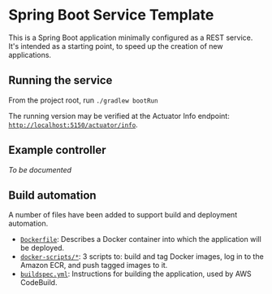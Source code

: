 # Spring Boot Service Template

This is a Spring Boot application minimally configured as a REST service.
It's intended as a starting point, to speed up the creation of new applications.

## Running the service

From the project root, run `./gradlew bootRun`

The running version may be verified at the Actuator Info endpoint: 
[`http://localhost:5150/actuator/info`](http://localhost:5150/actuator/info).

## Example controller

_To be documented_

## Build automation

A number of files have been added to support build and deployment automation.

- [`Dockerfile`](./Dockerfile): Describes a Docker container into which the application will be deployed.
- [`docker-scripts/*`](./docker-scripts): 3 scripts to: build and tag Docker images, log in to the Amazon ECR, and push tagged images to it.
- [`buildspec.yml`](./buildspec.yml): Instructions for building the application, used by AWS CodeBuild.


